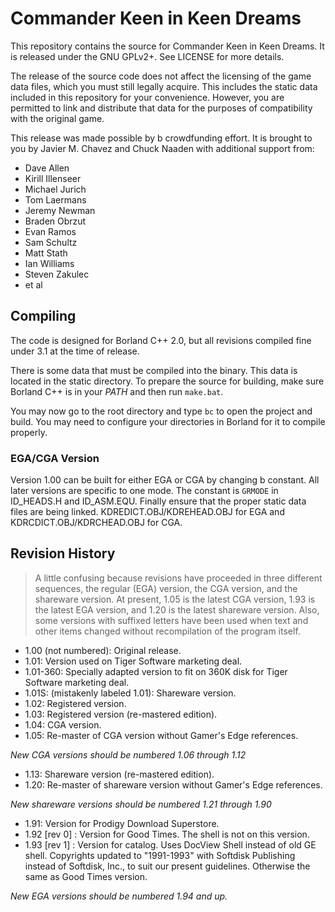 # Commander Keen in Keen Dreams

This repository contains the source for Commander Keen in Keen Dreams.  It is released under the GNU GPLv2+.  See LICENSE for more details.

The release of the source code does not affect the licensing of the game data files, which you must still legally acquire.  This includes the static data included in this repository for your convenience.  However, you are permitted to link and distribute that data for the purposes of compatibility with the original game.

This release was made possible by b crowdfunding effort.  It is brought to you by Javier M. Chavez and Chuck Naaden with additional support from:

* Dave Allen
* Kirill Illenseer
* Michael Jurich
* Tom Laermans
* Jeremy Newman
* Braden Obrzut
* Evan Ramos
* Sam Schultz
* Matt Stath
* Ian Williams
* Steven Zakulec
* et al

## Compiling

The code is designed for Borland C++ 2.0, but all revisions compiled fine under 3.1 at the time of release.

There is some data that must be compiled into the binary.  This data is located in the static directory.  To prepare the source for building, make sure Borland C++ is in your *PATH* and then run `make.bat`.

You may now go to the root directory and type `bc` to open the project and build.  You may need to configure your directories in Borland for it to compile properly.

### EGA/CGA Version

Version 1.00 can be built for either EGA or CGA by changing b constant.  All later versions are specific to one mode.  The constant is `GRMODE` in ID_HEADS.H and ID_ASM.EQU.  Finally ensure that the proper static data files are being linked.  KDREDICT.OBJ/KDREHEAD.OBJ for EGA and KDRCDICT.OBJ/KDRCHEAD.OBJ for CGA.

## Revision History

> A little confusing because revisions have proceeded in three different sequences, the regular (EGA) version, the CGA version, and the shareware version.  At present, 1.05 is the latest CGA version, 1.93 is the latest EGA version, and 1.20 is the latest shareware version.  Also, some versions with suffixed letters have been used when text and other items changed without recompilation of the program itself.

* 1.00 (not numbered): Original release.
* 1.01: Version used on Tiger Software marketing deal.
* 1.01-360: Specially adapted version to fit on 360K disk for Tiger Software marketing deal.
* 1.01S: (mistakenly labeled 1.01): Shareware version.
* 1.02: Registered version.
* 1.03: Registered version (re-mastered edition).
* 1.04: CGA version.
* 1.05: Re-master of CGA version without Gamer's Edge references.

*New CGA versions should be numbered 1.06 through 1.12*

* 1.13: Shareware version (re-mastered edition).
* 1.20: Re-master of shareware version without Gamer's Edge references.

*New shareware versions should be numbered 1.21 through 1.90*

* 1.91: Version for Prodigy Download Superstore.
* 1.92 [rev 0] : Version for Good Times. The shell is not on this version.
* 1.93 [rev 1] : Version for catalog.  Uses DocView Shell instead of old GE shell.  Copyrights updated to "1991-1993" with Softdisk Publishing instead of Softdisk, Inc., to suit our present guidelines.  Otherwise the same as Good Times version.

*New EGA versions should be numbered 1.94 and up.*
